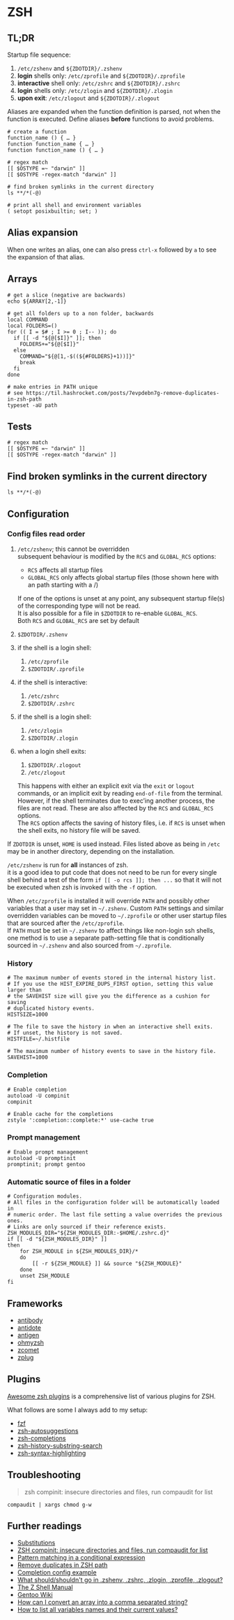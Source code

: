 # ZSH

## TL;DR

Startup file sequence:

1. `/etc/zshenv` and `${ZDOTDIR}/.zshenv`
1. **login** shells only: `/etc/zprofile` and `${ZDOTDIR}/.zprofile`
1. **interactive** shell only: `/etc/zshrc` and `${ZDOTDIR}/.zshrc`
1. **login** shells only: `/etc/zlogin` and `${ZDOTDIR}/.zlogin`
1. **upon exit**: `/etc/zlogout` and `${ZDOTDIR}/.zlogout`

Aliases are expanded when the function definition is parsed, not when the function is executed. Define aliases **before** functions to avoid problems.

```shell
# create a function
function_name () { … }
function function_name { … }
function function_name () { … }

# regex match
[[ $OSTYPE =~ "darwin" ]]
[[ $OSTYPE -regex-match "darwin" ]]

# find broken symlinks in the current directory
ls **/*(-@)

# print all shell and environment variables
( setopt posixbuiltin; set; )
```

## Alias expansion

When one writes an alias, one can also press `ctrl-x` followed by `a` to see the expansion of that alias.

## Arrays

```shell
# get a slice (negative are backwards)
echo ${ARRAY[2,-1]}

# get all folders up to a non folder, backwards
local COMMAND
local FOLDERS=()
for (( I = $# ; I >= 0 ; I-- )); do
  if [[ -d "${@[$I]}" ]]; then
    FOLDERS+="${@[$I]}"
  else
    COMMAND="${@[1,-$((${#FOLDERS}+1))]}"
    break
  fi
done
```

```shell
# make entries in PATH unique
# see https://til.hashrocket.com/posts/7evpdebn7g-remove-duplicates-in-zsh-path
typeset -aU path
```

## Tests

```shell
# regex match
[[ $OSTYPE =~ "darwin" ]]
[[ $OSTYPE -regex-match "darwin" ]]
```

## Find broken symlinks in the current directory

```shell
ls **/*(-@)
```

## Configuration

### Config files read order

1. `/etc/zshenv`; this cannot be overridden  
   subsequent behaviour is modified by the `RCS` and `GLOBAL_RCS` options:

   - `RCS` affects all startup files
   - `GLOBAL_RCS` only affects global startup files (those shown here with an path starting with a /)

   If one of the options is unset at any point, any subsequent startup file(s) of the corresponding type will not be read.  
   It is also possible for a file in `$ZDOTDIR` to re-enable `GLOBAL_RCS`.  
   Both `RCS` and `GLOBAL_RCS` are set by default

1. `$ZDOTDIR/.zshenv`
1. if the shell is a login shell:

   1. `/etc/zprofile`
   1. `$ZDOTDIR/.zprofile`

1. if the shell is interactive:

   1. `/etc/zshrc`
   1. `$ZDOTDIR/.zshrc`

1. if the shell is a login shell:

   1. `/etc/zlogin`
   1. `$ZDOTDIR/.zlogin`

1. when a login shell exits:

   1. `$ZDOTDIR/.zlogout`
   1. `/etc/zlogout`

   This happens with either an explicit exit via the `exit` or `logout` commands, or an implicit exit by reading `end-of-file` from the terminal.  
   However, if the shell terminates due to exec’ing another process, the files are not read. These are also affected by the `RCS` and `GLOBAL_RCS` options.  
   The `RCS` option affects the saving of history files, i.e. if `RCS` is unset when the shell exits, no history file will be saved.

If `ZDOTDIR` is unset, `HOME` is used instead. Files listed above as being in `/etc` may be in another directory, depending on the installation.

`/etc/zshenv` is run for **all** instances of zsh.  
it is a good idea to put code that does not need to be run for every single shell behind a test of the form `if [[ -o rcs ]]; then ...` so that it will not be executed when zsh is invoked with the `-f` option.

When `/etc/zprofile` is installed it will override `PATH` and possibly other variables that a user may set in `~/.zshenv`. Custom `PATH` settings and similar overridden variables can be moved to `~/.zprofile` or other user startup files that are sourced after the `/etc/zprofile`.  
If `PATH` must be set in `~/.zshenv` to affect things like non-login ssh shells, one method is to use a separate path-setting file that is conditionally sourced in `~/.zshenv` and also sourced from `~/.zprofile`.

### History

```shell
# The maximum number of events stored in the internal history list.
# If you use the HIST_EXPIRE_DUPS_FIRST option, setting this value larger than
# the SAVEHIST size will give you the difference as a cushion for saving
# duplicated history events.
HISTSIZE=1000

# The file to save the history in when an interactive shell exits.
# If unset, the history is not saved.
HISTFILE=~/.histfile

# The maximum number of history events to save in the history file.
SAVEHIST=1000
```

### Completion

```shell
# Enable completion
autoload -U compinit
compinit

# Enable cache for the completions
zstyle ':completion::complete:*' use-cache true
```

### Prompt management

```shell
# Enable prompt management
autoload -U promptinit
promptinit; prompt gentoo
```

### Automatic source of files in a folder

```shell
# Configuration modules.
# All files in the configuration folder will be automatically loaded in
# numeric order. The last file setting a value overrides the previous ones.
# Links are only sourced if their reference exists.
ZSH_MODULES_DIR="${ZSH_MODULES_DIR:-$HOME/.zshrc.d}"
if [[ -d "${ZSH_MODULES_DIR}" ]]
then
	for ZSH_MODULE in ${ZSH_MODULES_DIR}/*
	do
		[[ -r ${ZSH_MODULE} ]] && source "${ZSH_MODULE}"
	done
	unset ZSH_MODULE
fi
```

## Frameworks

- [antibody]
- [antidote]
- [antigen]
- [ohmyzsh]
- [zcomet]
- [zplug]

## Plugins

[Awesome zsh plugins] is a comprehensive list of various plugins for ZSH.

What follows are some I always add to my setup:

- [fzf]
- [zsh-autosuggestions]
- [zsh-completions]
- [zsh-history-substring-search]
- [zsh-syntax-highlighting]

## Troubleshooting

> zsh compinit: insecure directories and files, run compaudit for list

```shell
compaudit | xargs chmod g-w
```

## Further readings

- [Substitutions]
- [ZSH compinit: insecure directories and files, run compaudit for list]
- [Pattern matching in a conditional expression]
- [Remove duplicates in ZSH path]
- [Completion config example]
- [What should/shouldn't go in .zshenv, .zshrc, .zlogin, .zprofile, .zlogout?]
- [The Z Shell Manual]
- [Gentoo Wiki]
- [How can I convert an array into a comma separated string?]
- [How to list all variables names and their current values?]

[antibody]: https://github.com/getantibody/antibody
[antidote]: https://getantidote.github.io/
[antigen]: https://github.com/zsh-users/antigen
[fzf]: https://github.com/junegunn/fzf
[ohmyzsh]: https://github.com/ohmyzsh/ohmyzsh
[zcomet]: https://github.com/agkozak/zcomet
[zplug]: https://github.com/zplug/zplug
[zsh-autosuggestions]: https://github.com/zsh-users/zsh-autosuggestions
[zsh-completions]: https://github.com/zsh-users/zsh-completions
[zsh-history-substring-search]: https://github.com/zsh-users/zsh-history-substring-search
[zsh-syntax-highlighting]: https://github.com/zsh-users/zsh-syntax-highlighting

[awesome zsh plugins]: https://github.com/unixorn/awesome-zsh-plugins
[completion config example]: https://github.com/ThiefMaster/zsh-config/blob/master/zshrc.d/completion.zsh
[gentoo wiki]: https://wiki.gentoo.org/wiki/Zsh
[how can i convert an array into a comma separated string?]: https://stackoverflow.com/questions/53839253/how-can-i-convert-an-array-into-a-comma-separated-string
[how to list all variables names and their current values?]: https://askubuntu.com/questions/275965/how-to-list-all-variables-names-and-their-current-values#275972
[pattern matching in a conditional expression]: https://unix.stackexchange.com/questions/553607/pattern-matching-in-a-zsh-conditional-expression
[remove duplicates in zsh path]: https://til.hashrocket.com/posts/7evpdebn7g-remove-duplicates-in-zsh-path
[substitutions]: http://zsh.sourceforge.net/Guide/zshguide05.html
[the z shell manual]: http://zsh.sourceforge.net/Doc/Release/
[what should/shouldn't go in .zshenv, .zshrc, .zlogin, .zprofile, .zlogout?]: https://unix.stackexchange.com/questions/71253/what-should-shouldnt-go-in-zshenv-zshrc-zlogin-zprofile-zlogout#487889
[zsh compinit: insecure directories and files, run compaudit for list]: https://github.com/zsh-users/zsh-completions/issues/433#issuecomment-619321054
